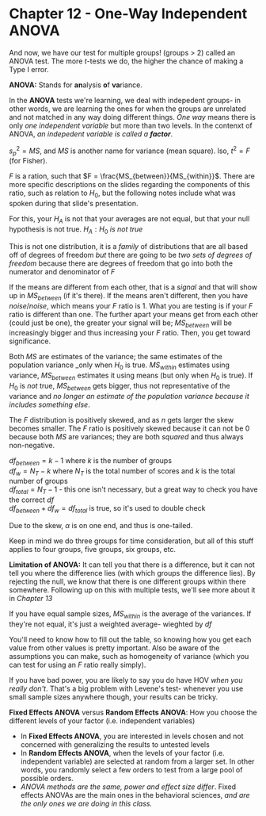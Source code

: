# Chapter 12 - One-Way Independent ANOVA

And now, we have our test for multiple groups! (groups > 2) called an ANOVA test. The more _t_-tests we do, the higher the chance of making a Type I error.

**ANOVA:** Stands for **an**alysis **o**f **va**riance.

In the **ANOVA** tests we're learning, we deal with indepedent groups- in other words, we are learning the ones for when the groups are unrelated and not matched in any way doing different things. _One way_ means there is only _one independent variable_ but more than two levels. In the contenxt of ANOVA, _an indepedent variable is called a **factor**_.

$s_{p}^2 = MS$, and $MS$ is another name for variance (mean square). lso, $t^2 = F$ (for Fisher).

$F$ is a ration, such that $F = \frac{MS_{between}}{MS_{within}}$. There are more specific descriptions on the slides regarding the components of this ratio, such as relation to $H_0$, but the following notes include what was spoken during that slide's presentation.

For this, your $H_A$ is not that your averages are not equal, but that your null hypothesis is not true. $H_A : H_0$ _is not true_

This is not one distribution, it is a _family_ of distributions that are all based off of degrees of freedom _but_ there are going to be _two sets of degrees of freedom_ because there are degrees of freedom that go into both the numerator and denominator of $F$

If the means are different from each other, that is a _signal_ and that will show up in $MS_{between}$ (if it's there). If the means aren't different, then you have $noise / noise$, which means your $F$ ratio is 1. What you are testing is if your $F$ ratio is different than one. The further apart your means get from each other (could just be one), the greater your signal will be; $MS_{between}$ will be increasingly bigger and thus increasing your $F$ ratio. Then, you get toward significance.

Both $MS$ are estimates of the variance; the same estimates of the population variance _only when $H_0$ is true. $MS_{within}$ estimates using variance, $MS_{between}$ estimates it using means (but only when $H_0$ is true). If $H_0$ is _not_ true, $MS_{between}$ gets bigger, thus not representative of the variance and _no longer an estimate of the population variance because it includes something else_.

The $F$ distribution is positively skewed, and as $n$ gets larger the skew becomes smaller. The $F$ ratio is positively skewed because it can not be 0 because both $MS$ are variances; they are both _squared_ and thus always non-negative.

$df_{between} = k-1$ where $k$ is the number of groups  
$df_{w} = N_T - k$ where $N_T$ is the total number of scores and $k$ is the total number of groups  
$df_{total} = N_T - 1$ - this one isn't necessary, but a great way to check you have the correct $df$  
$df_{between} + df_{w} = df_{total}$ is true, so it's used to double check  

Due to the skew, $\alpha$ is on one end, and thus is one-tailed.

Keep in mind we do three groups for time consideration, but all of this stuff applies to four groups, five groups, six groups, etc.

**Limitation of ANOVA:** It can tell you that there is a difference, but it can not tell you where the difference lies (with which groups the difference lies). By rejecting the null, we know that there is one different groups within there somewhere. Following up on this with multiple tests, we'll see more about it in _Chapter 13_

If you have equal sample sizes, $MS_{within}$ is the average of the variances. If they're not equal, it's just a weighted average- wieghted by $df$

You'll need to know how to fill out the table, so knowing how you get each value from other values is pretty important. Also be aware of the assumptions you can make, such as homogeneity of variance (which you can test for using an $F$ ratio really simply).

If you have bad power, you are likely to say you do have HOV _when you really don't_. That's a big problem with Levene's test- whenever you use small sample sizes anywhere though, your results can be tricky.

**Fixed Effects ANOVA** versus **Random Effects ANOVA**: How you choose the different levels of your factor (i.e. independent variables)

- In **Fixed Effects ANOVA**, you are interested in levels chosen and not concerned with generalizing the results to untested levels
- In **Random Effects ANOVA**, when the levels of your factor (i.e. independent variable) are selected at random from a larger set. In other words, you randomly select a few orders to test from a large pool of possible orders.
- _ANOVA methods are the same, power and effect size differ_. Fixed effects ANOVAs are the main ones in the behavioral sciences, _and are the only ones we are doing in this class._
